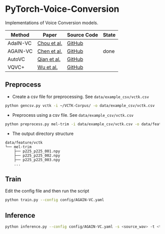 # PyTorch-Voice-Conversion
Implementations of Voice Conversion models.

| Method | Paper | Source Code | State |
| -- | -- | -- | -- |
| AdaIN-VC | [Chou et al.](https://arxiv.org/abs/1904.05742) | [GitHub](https://github.com/jjery2243542/adaptive_voice_conversion) |  |
| AGAIN-VC | [Chen et al.](https://arxiv.org/abs/2011.00316) | [GitHub](https://github.com/kimythanly/again-vc) | done |
| AutoVC | [Qian et al.](https://arxiv.org/abs/1905.05879) | [GitHub](https://github.com/auspicious3000/autovc) |  |
| VQVC+ | [Wu et al.](https://arxiv.org/abs/2006.04154) | [GitHub](https://github.com/ericwudayi/SkipVQVC) |  |


## Preprocess

- Create a csv file for preprocessing. See `data/example_csv/vctk.csv`
```bash
python gencsv.py vctk -i ~/VCTK-Corpus/ -o data/example_csv/vctk.csv
```

- Preprocess using a csv file. See `data/example_csv/vctk.csv`
```bash
python preprocess.py mel-trim -i data/example_csv/vctk.csv -o data/feature/vctk
```

- The output directory structure
```
data/feature/vctk
└── mel-trim
    ├── p225_p225_001.npy
    ├── p225_p225_002.npy
    ├── p225_p225_003.npy
    ...
```

## Train
Edit the config file and then run the script
```bash
python train.py --config config/AGAIN-VC.yaml
```

## Inference
```bash
python inference.py --config config/AGAIN-VC.yaml -s <source_wav> -t <target_wav> -o <output_wav_or_dir>
```

